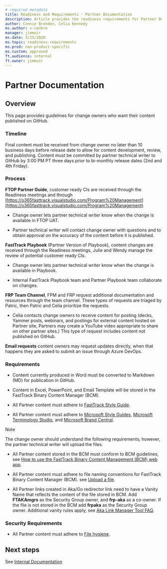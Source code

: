 ```yaml
---
# required metadata 
title: Readiness and Requirements - Partner Documentation
description: Article provides the readiness requirements for Partner Documentation.
author: Connie Brenden, Celia Kennedy
ms.author: v-conbre
manager: jimmuir
ms.date: 3/25/2020
ms.topic: readiness-requirements
ms.prod: non-product-specific
ms.custom: approved
ft.audience: internal
ft.owner: jimmuir
---
```


# Partner Documentation

## Overview

This page provides guidelines for change owners who want their content published on GitHub.

### Timeline

Final content must be received from change owner no later than 10 business days before release date to allow for content development, review, and publishing. Content must be committed by partner technical writer to GitHub by 3:00 PM PT three days prior to bi-monthly release dates (2nd and 4th Friday).

### Process

**FTOP Partner Guide**, customer ready CIs are received through the Readiness meetings and through [https://o365fasttrack.visualstudio.com/Program%20Management](https://o365fasttrack.visualstudio.com/Program%20Management)

- Change owner lets partner technical writer know when the change is available in FTOP UAT.

- Partner technical writer will contact change owner with questions and to obtain approval on the accuracy of the content before it is published.

**FastTrack Playbook** (Partner Version of Playbook), content changes are received through the Readiness meetings, Julie and Wendy manage the review of potential customer ready CIs.

- Change owner lets partner technical writer know when the change is available in Playbook.

- Internal FastTrack Playbook team and Partner Playbook team collaborate on changes.

**FRP Team Channel**, FPM and FRP request additional documentation and resources through the team channel. These types of requests are triaged by Patric, then Patric and Celia prioritize the requests.

- Celia contacts change owners to receive content for posting (decks, Yammer posts, webinars, and postings for external content hosted on Partner site, Partners may create a YouTube video appropriate to share on other partner sites.) This type of request includes content not published on GitHub.

**Email requests** content owners may request updates directly, when that happens they are asked to submit an issue through Azure DevOps.

### Requirements

- Content currently produced in Word must be converted to Markdown (MD) for publication in GitHub.

- Content in Excel, PowerPoint, and Email Template will be stored in the FastTrack Binary Content Manager (BCM).

- All Partner content must adhere to [FastTrack Style Guide](../contribute/contribute-fasttrack-style-guide-goals.md).

- All Partner content must adhere to [Microsoft Style Guides](https://styleguides.azurewebsites.net), [Microsoft Terminology Studio](https://termstudio.azurewebsites.net), and [Microsoft Brand Central](https://microsoft.sharepoint.com/teams/BrandCentral).

> [!NOTE]
> The change owner should understand the following requirements; however, the partner technical writer will upload the files.

- All Partner content stored in the BCM must conform to BCM guidelines, see [How to use the FastTrack Binary Content Management (BCM) web app](../contribute/contribute-how-to-use-bcm.md).

- All Partner content must adhere to file naming conventions for FastTrack Binary Content Manager (BCM). see [Upload a file](../contribute/contribute-how-to-use-bcm.md#upload-a-file).

- All Partner links created in Aka/Go redirector link need to have a Vanity Name that reflects the content of the file stored in BCM. Add **FTAKAmgrs** as the Security Group owner, and **frp-aka** as a co-owner. If the file is not stored in the BCM add **frpaka** as the Security Group owner.  Additional vanity rules apply, see [Aka Link Manager Tool FAQ](https://www.redtigerwiki.com/wiki/Aka_Link_Manager_Tool_FAQ).

### Security Requirements

- All Partner content must adhere to [File hygiene](../contribute/contribute-how-to-use-bcm.md#file-hygiene).

## Next steps

See [Internal Documentation](internal-documentation.md)
